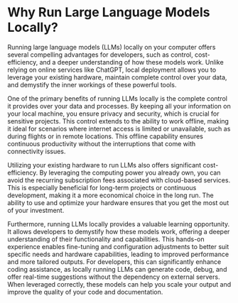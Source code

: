 # Why Run Large Language Models Locally?

Running large language models (LLMs) locally on your computer offers several compelling advantages for developers, such as control, cost-efficiency, and a deeper understanding of how these models work. Unlike relying on online services like ChatGPT, local deployment allows you to leverage your existing hardware, maintain complete control over your data, and demystify the inner workings of these powerful tools.

One of the primary benefits of running LLMs locally is the complete control it provides over your data and processes. By keeping all your information on your local machine, you ensure privacy and security, which is crucial for sensitive projects. This control extends to the ability to work offline, making it ideal for scenarios where internet access is limited or unavailable, such as during flights or in remote locations. This offline capability ensures continuous productivity without the interruptions that come with connectivity issues.

Utilizing your existing hardware to run LLMs also offers significant cost-efficiency. By leveraging the computing power you already own, you can avoid the recurring subscription fees associated with cloud-based services. This is especially beneficial for long-term projects or continuous development, making it a more economical choice in the long run. The ability to use and optimize your hardware ensures that you get the most out of your investment.

Furthermore, running LLMs locally provides a valuable learning opportunity. It allows developers to demystify how these models work, offering a deeper understanding of their functionality and capabilities. This hands-on experience enables fine-tuning and configuration adjustments to better suit specific needs and hardware capabilities, leading to improved performance and more tailored outputs. For developers, this can significantly enhance coding assistance, as locally running LLMs can generate code, debug, and offer real-time suggestions without the dependency on external servers. When leveraged correctly, these models can help you scale your output and improve the quality of your code and documentation.
